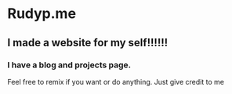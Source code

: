 # Rudyp.me
## I made a website for my self!!!!!!
### I have a blog and projects page.
Feel free to remix if you want or do anything. Just give credit to me